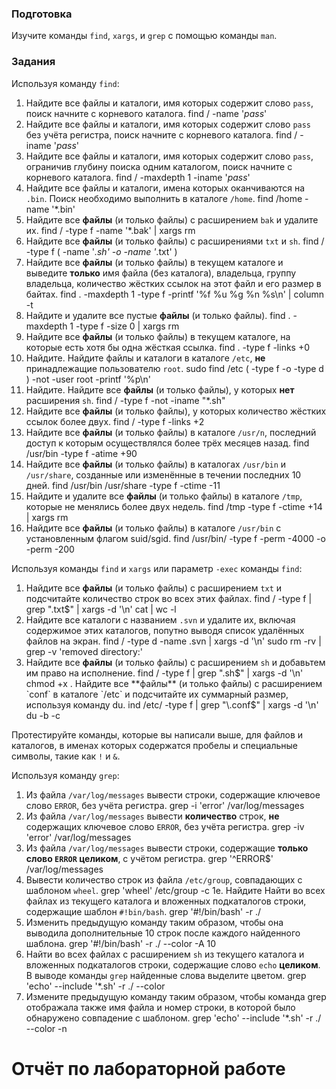### Подготовка

Изучите команды `find`, `xargs`, и `grep` с помощью команды `man`.

### Задания

Используя команду `find`:

1. Найдите все файлы и каталоги, имя которых содержит слово `pass`, поиск начните с корневого каталога.
find / -name '*pass*' 
1. Найдите все файлы и каталоги, имя которых содержит слово `pass` без учёта регистра, поиск начните с корневого каталога.
find / -iname '*pass*'
1. Найдите все файлы и каталоги, имя которых содержит слово `pass`, ограничив глубину поиска одним каталогом, поиск начните с корневого каталога.
find / -maxdepth 1 -iname '*pass*'
1. Найдите все файлы и каталоги, имена которых оканчиваются на `.bin`. Поиск необходимо выполнить в каталоге `/home`.
find /home -name '*.bin'
1. Найдите все **файлы** (и только файлы) с расширением `bak` и удалите их.
find / -type f -name '*.bak' | xargs rm
1. Найдите все **файлы** (и только файлы) с расширениями `txt` и `sh`.
find / -type f \( -name '*.sh' -o -name '*.txt' \)
1. Найдите все **файлы** (и только файлы) в текущем каталоге и выведите **только** имя файла (без каталога), владельца, группу владельца, количество жёстких ссылок на этот файл и его размер в байтах.
find . -maxdepth 1 -type f -printf '%f %u %g %n %s\n' | column -t
1. Найдите и удалите все пустые **файлы** (и только файлы).
find . -maxdepth 1 -type f -size 0 | xargs rm
1. Найдите все **файлы** (и только файлы) в текущем каталоге, на которые есть хотя бы одна жёсткая ссылка.
find . -type f -links +0
1. Найдите. Найдите файлы и каталоги в каталоге `/etc`, **не** принадлежащие пользователю `root`.
sudo find /etc \( -type f -o -type d \) -not -user root -printf '%p\n'
1. Найдите. Найдите все **файлы** (и только файлы), у которых **нет** расширения `sh`.
find / -type f -not -iname "*.sh"
1. Найдите все **файлы** (и только файлы), у которых количество жёстких ссылок более двух.
find / -type f -links +2
1. Найдите все **файлы** (и только файлы) в каталоге `/usr/n`, последний доступ к которым осуществлялся более трёх месяцев назад.
find /usr/bin -type f -atime +90
1. Найдите все **файлы** (и только файлы) в каталогах `/usr/bin` и `/usr/share`, созданные или изменённые в течении последних 10 дней.
find /usr/bin /usr/share -type f -ctime -11
1. Найдите и удалите все **файлы** (и только файлы) в каталоге `/tmp`, которые не менялись более двух недель.
find /tmp -type f -ctime +14 | xargs rm
1. Найдите все **файлы** (и только файлы) в каталоге `/usr/bin` с установленным флагом suid/sgid.
find /usr/bin/ -type f -perm -4000 -o -perm -200

Используя команды `find` и `xargs` или параметр `-exec` команды `find`:
1. Найдите все **файлы** (и только файлы) с расширением `txt` и подсчитайте количество строк во всех этих файлах.
find / -type f | grep "\.txt$" | xargs -d '\n' cat | wc -l
1. Найдите все каталоги с названием `.svn` и удалите их, включая содержимое этих каталогов, попутно выводя список удалённых файлов на экран.
find / -type d -name .svn | xargs -d '\n' sudo rm -rv | grep -v 'removed directory:'
1. Найдите все **файлы** (и только файлы) с расширением `sh` и добавьтем им право на исполнение.
find / -type f | grep "\.sh$" | xargs -d '\n' chmod +x
. Найдите все **файлы** (и только файлы) с расширением `conf` в каталоге `/etc` и подсчитайте их суммарный размер, используя команду du.
ind /etc/ -type f | grep "\.conf$" | xargs -d '\n' du -b -c

Протестируйте команды, которые вы написали выше, для файлов и каталогов, в именах которых содержатся пробелы и специальные символы, такие как `!` и `&`.

Используя команду `grep`:

1. Из файла `/var/log/messages` вывести строки, содержащие ключевое слово `ERROR`, без учёта регистра.
grep -i 'error' /var/log/messages
1. Из файла `/var/log/messages` вывести **количество** строк, **не** содержащих ключевое слово `ERROR`, без учёта регистра.
grep -iv 'error' /var/log/messages
1. Из файла `/var/log/messages` вывести строки, содержащие **только слово `ERROR` целиком**, с учётом регистра.
grep '^ERROR$' /var/log/messages
1. Вывести количество строк из файла `/etc/group`, совпадающих с шаблоном `wheel`.
grep 'wheel' /etc/group -c
1e. Найдите Найти во всех файлах из текущего каталога и вложенных подкаталогов строки, содержащие шаблон `#!bin/bash`.
grep '#!/bin/bash' -r ./
1. Изменить предыдущую команду таким образом, чтобы она выводила дополнительные 10 строк после каждого найденного шаблона.
grep '#!/bin/bash' -r ./ --color -A 10
1. Найти во всех файлах с расширением `sh` из текущего каталога и вложенных подкаталогов строки, содержащие слово `echo` **целиком**. В выводе команды `grep` найденные слова выделите цветом.
grep 'echo' --include '*.sh' -r ./ --color
1. Измените предыдущую команду таким образом, чтобы команда grep отображала также имя файла и номер строки, в которой было обнаружено совпадение с шаблоном.
grep 'echo' --include '*.sh' -r ./ --color -n

# Отчёт по лабораторной работе
